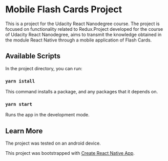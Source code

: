 # Mobile Flash Cards Project

This is a project for the Udacity React Nanodegree course. The project is focused on functionality related to Redux.Project developed for the course of Udacity React Nanodegree, aims to transmit the knowledge obtained in the module React Native through a mobile application of Flash Cards.

## Available Scripts

In the project directory, you can run:

### `yarn istall`

This command installs a package, and any packages that it depends on.

### `yarn start`

Runs the app in the development mode.<br>

## Learn More

The project was tested on an android device.

This project was bootstrapped with [Create React Native App](https://github.com/react-community/create-react-native-app).